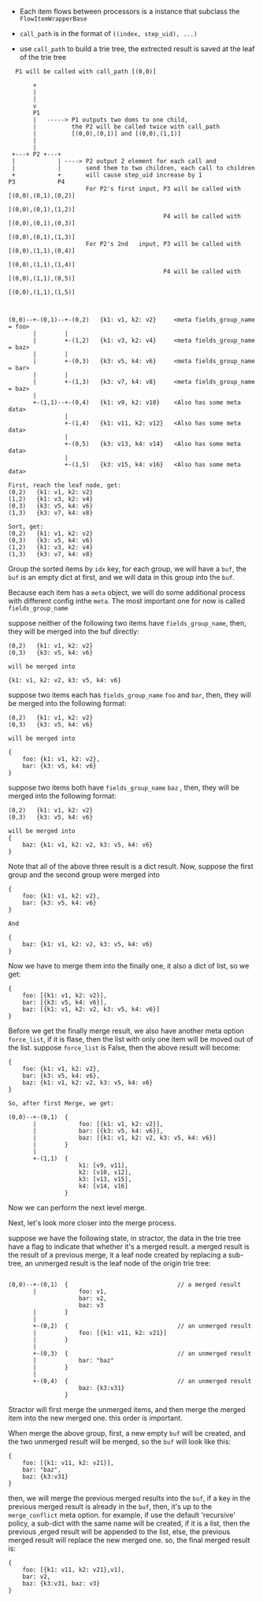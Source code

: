 * Each item flows between processors is a instance that subclass the `FlowItemWrapperBase`

* `call_path` is in the format of `((index, step_uid), ...)`

* use `call_path` to build a trie tree, the extrected result is saved at the leaf of the trie tree

```
  P1 will be called with call_path [(0,0)]

       +
       |
       |
       v
       P1
       |   -----> P1 outputs two doms to one child,
       |          the P2 will be called twice with call_path
       |          [(0,0),(0,1)] and [(0,0),(1,1)]
       |
       |
 +---+ P2 +---+
 |            | ----> P2 output 2 element for each call and
 |            |       send them to two children, each call to children
 +            +       will cause step_uid increase by 1
P3            P4
                      For P2's first input, P3 will be called with [(0,0),(0,1),(0,2)]
                                                                   [(0,0),(0,1),(1,2)]
                                            P4 will be called with [(0,0),(0,1),(0,3)]
                                                                   [(0,0),(0,1),(1,3)]
                      For P2's 2nd   input, P3 will be called with [(0,0),(1,1),(0,4)]
                                                                   [(0,0),(1,1),(1,4)]
                                            P4 will be called with [(0,0),(1,1),(0,5)]
                                                                   [(0,0),(1,1),(1,5)]


```


```

(0,0)--+-(0,1)--+-(0,2)   {k1: v1, k2: v2}     <meta fields_group_name = foo>
       |        |
       |        +-(1,2)   {k1: v3, k2: v4}     <meta fields_group_name = baz>
       |        |
       |        +-(0,3)   {k3: v5, k4: v6}     <meta fields_group_name = bar>
       |        |
       |        +-(1,3)   {k3: v7, k4: v8}     <meta fields_group_name = baz>
       |
       +-(1,1)--+-(0,4)   {k1: v9, k2: v10}    <Also has some meta data>
                |
                +-(1,4)   {k1: v11, k2: v12}   <Also has some meta data>
                |
                +-(0,5)   {k3: v13, k4: v14}   <Also has some meta data>
                |
                +-(1,5)   {k3: v15, k4: v16}   <Also has some meta data>

```

```
First, reach the leaf node, get:
(0,2)   {k1: v1, k2: v2}
(1,2)   {k1: v3, k2: v4}
(0,3)   {k3: v5, k4: v6}
(1,3)   {k3: v7, k4: v8}

Sort, get:
(0,2)   {k1: v1, k2: v2}
(0,3)   {k3: v5, k4: v6}
(1,2)   {k1: v3, k2: v4}
(1,3)   {k3: v7, k4: v8}
```

Group the sorted items by `idx` key, for each group, we will have a `buf`, the `buf` is an empty dict at first, and we will data in this group into the `buf`.

Because each item has a `meta` object, we will do some additional process with different config inthe `meta`. The most important one for now is called `fields_group_name`

suppose neither of the following two items have `fields_group_name`, then, they will be merged into the buf directly:
```
(0,2)   {k1: v1, k2: v2}
(0,3)   {k3: v5, k4: v6}

will be merged into 

{k1: v1, k2: v2, k3: v5, k4: v6}
```

suppose two items each has `fields_group_name` `foo` and `bar`, then, they will be merged into the following format:

```
(0,2)   {k1: v1, k2: v2}
(0,3)   {k3: v5, k4: v6}

will be merged into 

{
    foo: {k1: v1, k2: v2},
    bar: {k3: v5, k4: v6}
}
```


suppose two items both have `fields_group_name` `baz` , then, they will be merged into the following format:

```
(0,2)   {k1: v1, k2: v2}
(0,3)   {k3: v5, k4: v6}

will be merged into 
{
    baz: {k1: v1, k2: v2, k3: v5, k4: v6}
}
```

Note that all of the above three result is a dict result.
Now, suppose the first group and the second group were merged into 

```
{
    foo: {k1: v1, k2: v2},
    bar: {k3: v5, k4: v6}
}

And

{
    baz: {k1: v1, k2: v2, k3: v5, k4: v6}
}
```

Now we have to merge them into the finally one, it also a dict of list, so we get:

```
{
    foo: [{k1: v1, k2: v2}],
    bar: [{k3: v5, k4: v6}],
    baz: [{k1: v1, k2: v2, k3: v5, k4: v6}]
}
```

Before we get the finally merge result, we also have another meta option `force_list`, if it is flase, then the list with only one item will be moved out of the list. suppose `force_list` is False, then the above result will become:

```
{
    foo: {k1: v1, k2: v2},
    bar: {k3: v5, k4: v6},
    baz: {k1: v1, k2: v2, k3: v5, k4: v6}
}
```



```
So, after first Merge, we get:

(0,0)--+-(0,1)  {
       |            foo: [{k1: v1, k2: v2}],
       |            bar: [{k3: v5, k4: v6}],
       |            baz: [{k1: v1, k2: v2, k3: v5, k4: v6}]
       |        }
       |      
       +-(1,1)  {
                    k1: [v9, v11],
                    k2: [v10, v12],
                    k3: [v13, v15],
                    k4: [v14, v16]
                }
```

Now we can perform the next level merge.


Next, let's look more closer into the merge process.

suppose we have the following state, in stractor, the data in the trie tree have a flag to indicate that whether it's a merged result. a merged result is the result of a previous merge, it a leaf node created by replacing a sub-tree, an unmerged result is the leaf node of the origin trie tree:
```

(0,0)--+-(0,1)  {                               // a merged result
       |            foo: v1, 
                    bar: v2,
                    baz: v3
       |        }
       |      
       +-(0,2)  {                               // an unmerged result
       |            foo: [{k1: v11, k2: v21}]               
       |        }
       |
       +-(0,3)  {                               // an unmerged result
       |            bar: "baz"               
       |        }
       |
       +-(0,4)  {                               // an unmerged result
                    baz: {k3:v31}            
                }
```

Stractor will first merge the unmerged items, and then merge the merged item into the new merged one. this order is important.

When merge the above group, first, a new empty `buf` will be created, and the two unmerged result will be merged, so the `buf` will look like this:

```
{
    foo: [{k1: v11, k2: v21}],
    bar: "baz",
    baz: {k3:v31}
}
```

then, we will merge the previous merged results into the `buf`, if a key in the previous merged result is already in the `buf`, then, it's up to the `merge_conflict` meta option. for example, if use the default 'recursive' policy, a sub-dict with the same name will be created, if it is a list, then the previous ,erged result will be appended to the list, else, the previous merged result will replace the new merged one. so, the final merged result is:
```
{
    foo: [{k1: v11, k2: v21},v1],
    bar: v2,
    baz: {k3:v31, baz: v3}
}
```